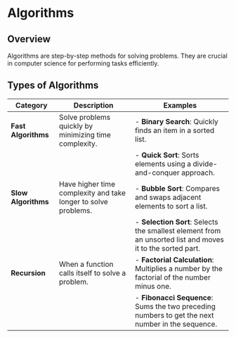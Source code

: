# Algorithms

## Overview

Algorithms are step-by-step methods for solving problems. They are crucial in computer science for performing tasks efficiently.

## Types of Algorithms

| **Category**        | **Description**                                                | **Examples**                                                                                              |
| ------------------- | -------------------------------------------------------------- | --------------------------------------------------------------------------------------------------------- |
| **Fast Algorithms** | Solve problems quickly by minimizing time complexity.          | - **Binary Search**: Quickly finds an item in a sorted list.                                              |
|                     |                                                                | - **Quick Sort**: Sorts elements using a divide-and-conquer approach.                                     |
| **Slow Algorithms** | Have higher time complexity and take longer to solve problems. | - **Bubble Sort**: Compares and swaps adjacent elements to sort a list.                                   |
|                     |                                                                | - **Selection Sort**: Selects the smallest element from an unsorted list and moves it to the sorted part. |
| **Recursion**       | When a function calls itself to solve a problem.               | - **Factorial Calculation**: Multiplies a number by the factorial of the number minus one.                |
|                     |                                                                | - **Fibonacci Sequence**: Sums the two preceding numbers to get the next number in the sequence.          |
